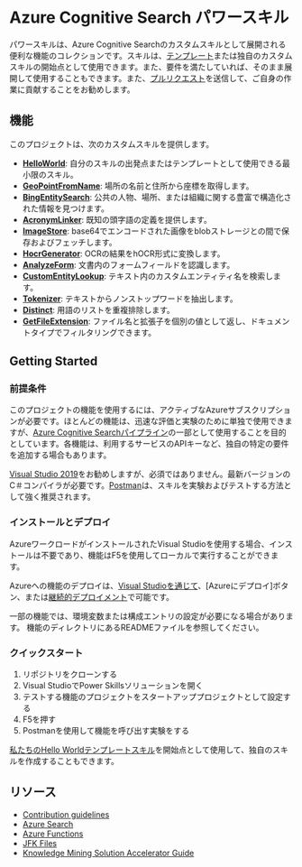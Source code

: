 # Azure Cognitive Search パワースキル

パワースキルは、Azure Cognitive Searchのカスタムスキルとして展開される便利な機能のコレクションです。スキルは、[テンプレート](Template/HelloWorld/README.md)または独自のカスタムスキルの開始点として使用できます。また、要件を満たしていれば、そのまま展開して使用することもできます。また、[プルリクエスト](https://github.com/nohanaga/azure-search-power-skills/compare)を送信して、ご自身の作業に貢献することをお勧めします。

## 機能

このプロジェクトは、次のカスタムスキルを提供します。

* [**HelloWorld**](Template/HelloWorld/README.md): 自分のスキルの出発点またはテンプレートとして使用できる最小限のスキル。
* [**GeoPointFromName**](Geo/GeoPointFromName/README.md): 場所の名前と住所から座標を取得します。
* [**BingEntitySearch**](Text/BingEntitySearch/README.md): 公共の人物、場所、または組織に関する豊富で構造化された情報を見つけます。
* [**AcronymLinker**](Text/AcronymLinker/README.md): 既知の頭字語の定義を提供します。
* [**ImageStore**](Vision/ImageStore/README.md): base64でエンコードされた画像をblobストレージとの間で保存およびフェッチします。
* [**HocrGenerator**](Vision/HocrGenerator/README.md): OCRの結果をhOCR形式に変換します。
* [**AnalyzeForm**](Vision/AnalyzeForm/README.md): 文書内のフォームフィールドを認識します。
* [**CustomEntityLookup**](/Text/CustomEntitySearch): テキスト内のカスタムエンティティ名を検索します。
* [**Tokenizer**](Text/Tokenizer/README.md): テキストからノンストップワードを抽出します。
* [**Distinct**](Text/Distinct/README.md): 用語のリストを重複排除します。
* [**GetFileExtension**](Utils/GetFileExtension/README.md): ファイル名と拡張子を個別の値として返し、ドキュメントタイプでフィルタリングできます。

## Getting Started

### 前提条件

このプロジェクトの機能を使用するには、アクティブなAzureサブスクリプションが必要です。ほとんどの機能は、迅速な評価と実験のために単独で使用できますが、[Azure Cognitive Searchパイプライン](https://docs.microsoft.com/azure/search/cognitive-search-quickstart-blob)の一部として使用することを目的としています。各機能は、利用するサービスのAPIキーなど、独自の特定の要件を追加する場合もあります。

[Visual Studio 2019](https://visualstudio.microsoft.com/)をお勧めしますが、必須ではありません。最新バージョンのC＃コンパイラが必要です。[Postman](https://www.getpostman.com/)は、スキルを実験およびテストする方法として強く推奨されます。

### インストールとデプロイ

AzureワークロードがインストールされたVisual Studioを使用する場合、インストールは不要であり、機能はF5を使用してローカルで実行することができます。

Azureへの機能のデプロイは、[Visual Studioを通じて](https://docs.microsoft.com/azure/azure-functions/deployment-zip-push)、[Azureにデプロイ]ボタン、または[継続的デプロイメント](https://docs.microsoft.com/azure/azure-functions/functions-continuous-deployment)で可能です。

一部の機能では、環境変数または構成エントリの設定が必要になる場合があります。 機能のディレクトリにあるREADMEファイルを参照してください。

### クイックスタート

1. リポジトリをクローンする
2. Visual StudioでPower Skillsソリューションを開く
3. テストする機能のプロジェクトをスタートアッププロジェクトとして設定する
4. F5を押す
5. Postmanを使用して機能を呼び出す実験をする

[私たちのHello Worldテンプレートスキル](Template/HelloWorld/README.md)を開始点として使用して、独自のスキルを作成することもできます。

## リソース

- [Contribution guidelines](CONTRIBUTING.md)
- [Azure Search](https://azure.microsoft.com/services/search/)
- [Azure Functions](https://azure.microsoft.com/services/functions/)
- [JFK Files](https://github.com/microsoft/AzureSearch_JFK_Files)
- [Knowledge Mining Solution Accelerator Guide](https://github.com/nohanaga/azure-search-knowledge-mining)
